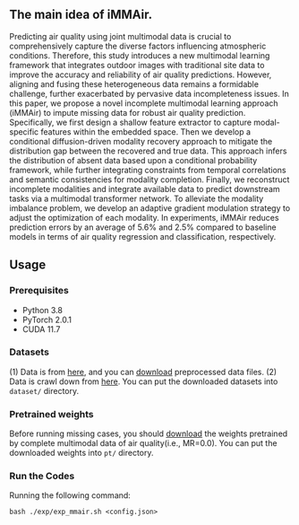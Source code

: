 ## The main idea of iMMAir.
Predicting air quality using joint multimodal data is crucial to comprehensively capture the diverse factors influencing atmospheric conditions. Therefore, this study introduces a new multimodal learning framework that integrates outdoor images with traditional site data to improve the accuracy and reliability of air quality predictions. However, aligning and fusing these heterogeneous data remains a formidable challenge, further exacerbated by pervasive data incompleteness issues. In this paper, we propose a novel incomplete multimodal learning approach (iMMAir) to impute missing data for robust air quality prediction. Specifically, we first design a shallow feature extractor to capture modal-specific features within the embedded space.
Then we develop a conditional diffusion-driven modality recovery approach to mitigate the distribution gap between the recovered and true data. This approach infers the distribution of absent data based upon a conditional probability framework, while further integrating constraints from temporal correlations and semantic consistencies for modality completion. Finally, we reconstruct incomplete modalities and integrate available data to predict downstream tasks via a multimodal transformer network. To alleviate the modality imbalance problem, we develop an adaptive gradient modulation strategy to adjust the optimization of each modality. In experiments, iMMAir reduces prediction errors by an average of 5.6% and 2.5% compared to baseline models in terms of air quality regression and classification, respectively.
## Usage

### Prerequisites
- Python 3.8
- PyTorch 2.0.1
- CUDA 11.7

### Datasets
(1) Data is from [here](https://dl.acm.org/doi/abs/10.1145/3191752), and you can [download](https://drive.google.com/drive/folders/1onxwxoWCcORa51cxp5VIbFU7GzT0dO-m?usp=drive_link) preprocessed data files.
(2) Data is crawl down from [here](https://www.tour-beijing.com/real_time_weather_photo/).
You can put the downloaded datasets into `dataset/` directory.

### Pretrained weights
Before running missing cases, you should [download](https://drive.google.com/drive/folders/11jeaq5x8ywgAGT0uW5yOQz6ePYamlrG7?usp=drive_link) the weights pretrained by complete multimodal data of air quality(i.e., MR=0.0).
You can put the downloaded weights into `pt/` directory.

### Run the Codes
Running the following command:
```
bash ./exp/exp_mmair.sh <config.json>
```
